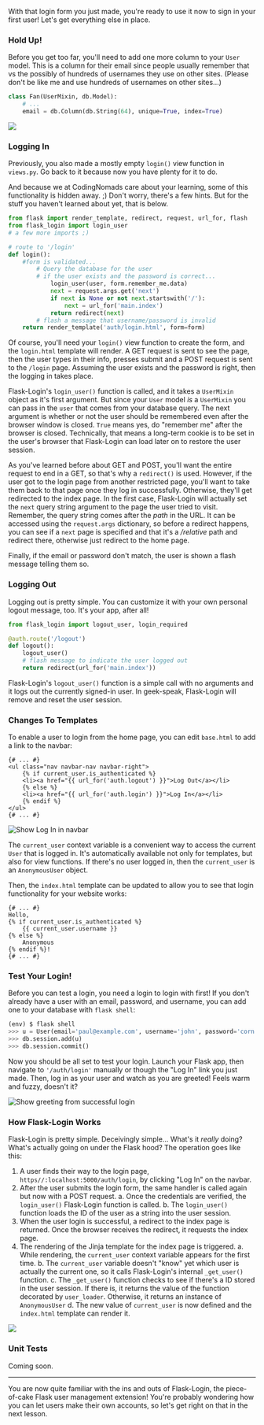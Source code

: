 With that login form you just made, you're ready to use it now to sign in your first user! Let's get everything else in place.

### Hold Up!

Before you get too far, you'll need to add one more column to your `User` model. This is a column for their email since people usually remember that vs the possibly of hundreds of usernames they use on other sites. (Please don't be like me and use hundreds of usernames on other sites...)

```python
class Fan(UserMixin, db.Model):
    # ...
    email = db.Column(db.String(64), unique=True, index=True)
```

![](https://images.unsplash.com/photo-1586008952500-10707a1213d1?ixlib=rb-1.2.1&ixid=eyJhcHBfaWQiOjEyMDd9&auto=format&fit=crop&w=1350&q=80)

### Logging In

Previously, you also made a mostly empty `login()` view function in `views.py`. Go back to it because now you have plenty for it to do.

And because we at CodingNomads care about your learning, some of this functionality is hidden away. ;) Don't worry, there's a few hints. But for the stuff you haven't learned about yet, that is below.

```python
from flask import render_template, redirect, request, url_for, flash
from flask_login import login_user
# a few more imports ;)

# route to '/login'
def login():
    #form is validated...
        # Query the database for the user
        # if the user exists and the password is correct...
            login_user(user, form.remember_me.data)
            next = request.args.get('next')
            if next is None or not next.startswith('/'):
                next = url_for('main.index')
            return redirect(next)
        # flash a message that username/password is invalid
    return render_template('auth/login.html', form=form)
```

Of course, you'll need your `login()` view function to create the form, and the `login.html` template will render. A GET request is sent to see the page, then the user types in their info, presses submit and a POST request is sent to the `/login` page. Assuming the user exists and the password is right, then the logging in takes place.

Flask-Login's `login_user()` function is called, and it takes a `UserMixin` object as it's first argument. But since your `User` model *is* a `UserMixin` you can pass in the `user` that comes from your database query. The next argument is whether or not the user should be remembered even after the browser window is closed. `True` means yes, do "remember me" after the browser is closed. Technically, that means a long-term cookie is to be set in the user's browser that Flask-Login can load later on to restore the user session.

As you've learned before about GET and POST, you'll want the entire request to end in a GET, so that's why a `redirect()` is used. However, if the user got to the login page from another restricted page, you'll want to take them back to that page once they log in successfully. Otherwise, they'll get redirected to the index page. In the first case, Flask-Login will actually set the `next` query string argument to the page the user tried to visit. Remember, the query string comes after the *path* in the URL. It can be accessed using the `request.args` dictionary, so before a redirect happens, you can see if a `next` page is specified and that it's a */relative* path and redirect there, otherwise just redirect to the home page.

[//]: # (TODO: Did I talk about the query string before?)
[//]: # (TODO: talk about all request attributes briefly)

Finally, if the email or password don't match, the user is shown a flash message telling them so.

### Logging Out

Logging out is pretty simple. You can customize it with your own personal logout message, too. It's your app, after all!

```python
from flask_login import logout_user, login_required

@auth.route('/logout')
def logout():
    logout_user()
    # flash message to indicate the user logged out
    return redirect(url_for('main.index'))
```

Flask-Login's `logout_user()` function is a simple call with no arguments and it logs out the currently signed-in user. In geek-speak, Flask-Login will remove and reset the user session.

### Changes To Templates

To enable a user to login from the home page, you can edit `base.html` to add a link to the navbar:

```jinja2
{# ... #}
<ul class="nav navbar-nav navbar-right">
    {% if current_user.is_authenticated %}
    <li><a href="{{ url_for('auth.logout') }}">Log Out</a></li>
    {% else %}
    <li><a href="{{ url_for('auth.login') }}">Log In</a></li>
    {% endif %}
</ul>
{# ... #}
```

![Show Log In in navbar](../images/placeholder.png)

The `current_user` context variable is a convenient way to access the current `User` that is logged in. It's automatically available not only for templates, but also for view functions. If there's no user logged in, then the `current_user` is an `AnonymousUser` object.

Then, the `index.html` template can be updated to allow you to see that login functionality for your website works:

```jinja2
{# ... #}
Hello,
{% if current_user.is_authenticated %}
    {{ current_user.username }}
{% else %}
    Anonymous
{% endif %}!
{# ... #}
```

### Test Your Login!

Before you can test a login, you need a login to login with first! If you don't already have a user with an email, password, and username, you can add one to your database with `flask shell`:

```python
(env) $ flask shell
>>> u = User(email='paul@example.com', username='john', password='corn')
>>> db.session.add(u)
>>> db.session.commit()
```

Now you should be all set to test your login. Launch your Flask app, then navigate to `'/auth/login'` manually or though the "Log In" link you just made. Then, log in as your user and watch as you are greeted! Feels warm and fuzzy, doesn't it?

![Show greeting from successful login](../images/placeholder.png)

### How Flask-Login Works

Flask-Login is pretty simple. Deceivingly simple... What's it *really* doing? What's actually going on under the Flask hood? The operation goes like this:

1. A user finds their way to the login page, `https//:localhost:5000/auth/login`, by clicking "Log In" on the navbar.
2. After the user submits the login form, the same handler is called again but now with a POST request.
    a. Once the credentials are verified, the `login_user()` Flask-Login function is called.
    b. The `login_user()` function loads the ID of the user as a string into the user session.
3. When the user login is successful, a redirect to the index page is returned. Once the browser receives the redirect, it requests the index page.
4. The rendering of the Jinja template for the index page is triggered.
    a. While rendering, the `current_user` context variable appears for the first time.
    b. The `current_user` variable doesn't "know" yet which user is actually the current one, so it calls Flask-Login's internal `_get_user()` function.
    c. The `_get_user()` function checks to see if there's a ID stored in the user session. If there is, it returns the value of the function decorated by `user_loader`. Otherwise, it returns an instance of `AnonymousUser`
    d. The new value of `current_user` is now defined and the `index.html` template can render it.

![](../images/Flask-Login.png)

[//]: # (Any feedback on the diagram?)

### Unit Tests

Coming soon.

___


You are now quite familiar with the ins and outs of Flask-Login, the piece-of-cake Flask user management extension! You're probably wondering how you can let users make their own accounts, so let's get right on that in the next lesson.